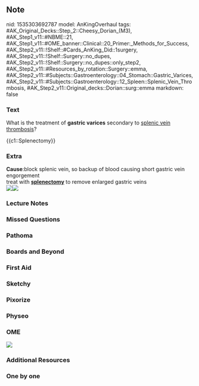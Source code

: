 ## Note
nid: 1535303692787
model: AnKingOverhaul
tags: #AK_Original_Decks::Step_2::Cheesy_Dorian_(M3), #AK_Step1_v11::#NBME::21, #AK_Step1_v11::#OME_banner::Clinical::20_Primer:_Methods_for_Success, #AK_Step2_v11::!Shelf::#Cards_AnKing_Did::1surgery, #AK_Step2_v11::!Shelf::Surgery::no_dupes, #AK_Step2_v11::!Shelf::Surgery::no_dupes::only_step2, #AK_Step2_v11::#Resources_by_rotation::Surgery::emma, #AK_Step2_v11::#Subjects::Gastroenterology::04_Stomach::Gastric_Varices, #AK_Step2_v11::#Subjects::Gastroenterology::12_Spleen::Splenic_Vein_Thrombosis, #AK_Step2_v11::Original_decks::Dorian::surg::emma
markdown: false

### Text
What is the treatment of <b>gastric varices</b> secondary to
<u>splenic vein thrombosis</u>?
<div>
  {{c1::Splenectomy}}
</div>

### Extra
<div>
  <b>Cause</b>:block splenic vein, so backup of blood causing short
  gastric vein engorgement
  <div>
    treat with <u style="font-weight: bold;">splenectomy</u> to
    remove enlarged gastric veins
  </div>
</div><img src="paste-2139464944058369.jpg"><img src=
"paste-644670296162305.jpg">

### Lecture Notes


### Missed Questions


### Pathoma


### Boards and Beyond


### First Aid


### Sketchy


### Pixorize


### Physeo


### OME
<div class="ome-widget">
  <a href="https://onlinemeded.org/spa/surgery?ref=anki"><img src=
  "_OME_AnkiFlashcards_Topic_4.png"></a>
</div>

### Additional Resources


### One by one

